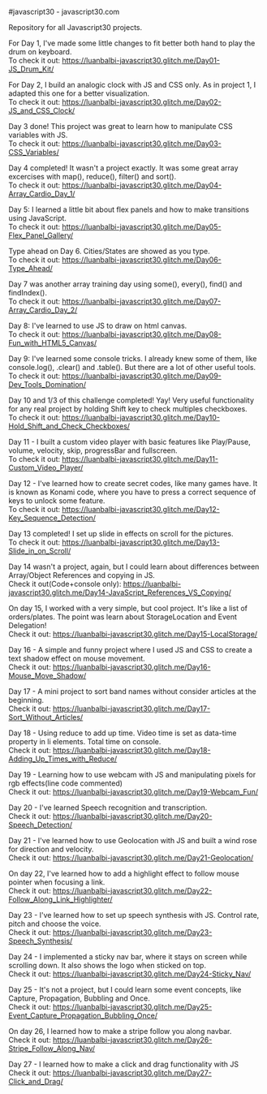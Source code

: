 #javascript30 - javascript30.com

Repository for all Javascript30 projects.

For Day 1, I've made some little changes to fit better both hand to play the drum on keyboard.
<br>To check it out: https://luanbalbi-javascript30.glitch.me/Day01-JS_Drum_Kit/

For Day 2, I build an analogic clock with JS and CSS only. As in project 1, I adapted this one for a better visualization.
<br>To check it out: https://luanbalbi-javascript30.glitch.me/Day02-JS_and_CSS_Clock/

Day 3 done! This project was great to learn how to manipulate CSS variables with JS.
<br>To check it out: https://luanbalbi-javascript30.glitch.me/Day03-CSS_Variables/

Day 4 completed! It wasn't a project exactly. It was some great array excercises with map(), reduce(), filter() and sort().
<br>To check it out: https://luanbalbi-javascript30.glitch.me/Day04-Array_Cardio_Day_1/

Day 5: I learned a little bit about flex panels and how to make transitions using JavaScript.
<br>To check it out: https://luanbalbi-javascript30.glitch.me/Day05-Flex_Panel_Gallery/

Type ahead on Day 6. Cities/States are showed as you type.
<br>To check it out: https://luanbalbi-javascript30.glitch.me/Day06-Type_Ahead/

Day 7 was another array training day using some(), every(), find() and findIndex().
<br>To check it out: https://luanbalbi-javascript30.glitch.me/Day07-Array_Cardio_Day_2/

Day 8: I've learned to use JS to draw on html canvas.
<br>To check it out: https://luanbalbi-javascript30.glitch.me/Day08-Fun_with_HTML5_Canvas/

Day 9: I've learned some console tricks. I already knew some of them, like console.log(), .clear() and .table(). But there are a lot of other useful tools.
<br>To check it out: https://luanbalbi-javascript30.glitch.me/Day09-Dev_Tools_Domination/

Day 10 and 1/3 of this challenge completed! Yay! Very useful functionality for any real project by holding Shift key to check multiples checkboxes.
<br>To check it out: https://luanbalbi-javascript30.glitch.me/Day10-Hold_Shift_and_Check_Checkboxes/

Day 11 - I built a custom video player with basic features like Play/Pause, volume, velocity, skip, progressBar and fullscreen.
<br>To check it out: https://luanbalbi-javascript30.glitch.me/Day11-Custom_Video_Player/

Day 12 - I've learned how to create secret codes, like many games have. It is known as Konami code, where you have to press a correct sequence of keys to unlock some feature.
<br>To check it out: https://luanbalbi-javascript30.glitch.me/Day12-Key_Sequence_Detection/

Day 13 completed! I set up slide in effects on scroll for the pictures.
<br>To check it out: https://luanbalbi-javascript30.glitch.me/Day13-Slide_in_on_Scroll/

Day 14 wasn't a project, again, but I could learn about differences between Array/Object References and copying in JS.
<br>Check it out(Code+console only): https://luanbalbi-javascript30.glitch.me/Day14-JavaScript_References_VS_Copying/

On day 15, I worked with a very simple, but cool project. It's like a list of orders/plates. The point was learn about StorageLocation and Event Delegation!
<br>Check it out: https://luanbalbi-javascript30.glitch.me/Day15-LocalStorage/

Day 16 - A simple and funny project where I used JS and CSS to create a text shadow effect on mouse movement.
<br>Check it out: https://luanbalbi-javascript30.glitch.me/Day16-Mouse_Move_Shadow/

Day 17 - A mini project to sort band names without consider articles at the beginning.
<br>Check it out: https://luanbalbi-javascript30.glitch.me/Day17-Sort_Without_Articles/

Day 18 - Using reduce to add up time. Video time is set as data-time property in li elements. Total time on console.
<br>Check it out: https://luanbalbi-javascript30.glitch.me/Day18-Adding_Up_Times_with_Reduce/

Day 19 - Learning how to use webcam with JS and manipulating pixels for rgb effects(line code commented)
<br>Check it out: https://luanbalbi-javascript30.glitch.me/Day19-Webcam_Fun/

Day 20 - I've learned Speech recognition and transcription.
<br>Check it out: https://luanbalbi-javascript30.glitch.me/Day20-Speech_Detection/

Day 21 - I've learned how to use Geolocation with JS and built a wind rose for direction and velocity. 
<br>Check it out: https://luanbalbi-javascript30.glitch.me/Day21-Geolocation/

On day 22, I've learned how to add a highlight effect to follow mouse pointer when focusing a link.
<br>Check it out: https://luanbalbi-javascript30.glitch.me/Day22-Follow_Along_Link_Highlighter/

Day 23 - I've learned how to set up speech synthesis with JS. Control rate, pitch and choose the voice.
<br>Check it out: https://luanbalbi-javascript30.glitch.me/Day23-Speech_Synthesis/

Day 24 - I implemented a sticky nav bar, where it stays on screen while scrolling down. It also shows the logo when sticked on top.
<br>Check it out: https://luanbalbi-javascript30.glitch.me/Day24-Sticky_Nav/

Day 25 - It's not a project, but I could learn some event concepts, like Capture, Propagation, Bubbling and Once.
<br>Check it out: https://luanbalbi-javascript30.glitch.me/Day25-Event_Capture_Propagation_Bubbling_Once/

On day 26, I learned how to make a stripe follow you along navbar. 
<br>Check it out: https://luanbalbi-javascript30.glitch.me/Day26-Stripe_Follow_Along_Nav/

Day 27 - I learned how to make a click and drag functionality with JS
<br>Check it out: https://luanbalbi-javascript30.glitch.me/Day27-Click_and_Drag/
